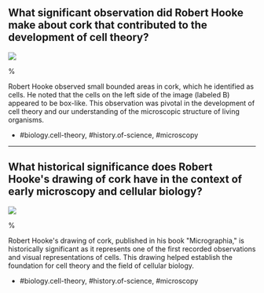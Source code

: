 ## What significant observation did Robert Hooke make about cork that contributed to the development of cell theory?

![](https://cdn.mathpix.com/cropped/2024_06_22_104f15ea50328163abeeg-1.jpg?height=901&width=856&top_left_y=198&top_left_x=332)

% 

Robert Hooke observed small bounded areas in cork, which he identified as cells. He noted that the cells on the left side of the image (labeled B) appeared to be box-like. This observation was pivotal in the development of cell theory and our understanding of the microscopic structure of living organisms.

- #biology.cell-theory, #history.of-science, #microscopy

---

## What historical significance does Robert Hooke's drawing of cork have in the context of early microscopy and cellular biology?

![](https://cdn.mathpix.com/cropped/2024_06_22_104f15ea50328163abeeg-1.jpg?height=901&width=856&top_left_y=198&top_left_x=332)

% 

Robert Hooke's drawing of cork, published in his book "Micrographia," is historically significant as it represents one of the first recorded observations and visual representations of cells. This drawing helped establish the foundation for cell theory and the field of cellular biology.

- #biology.cell-theory, #history.of-science, #microscopy